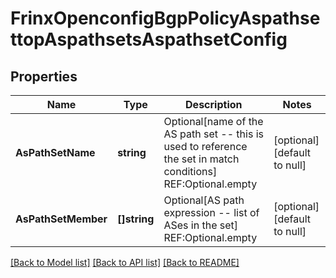# FrinxOpenconfigBgpPolicyAspathsettopAspathsetsAspathsetConfig

## Properties
Name | Type | Description | Notes
------------ | ------------- | ------------- | -------------
**AsPathSetName** | **string** | Optional[name of the AS path set -- this is used to reference the set in match conditions] REF:Optional.empty | [optional] [default to null]
**AsPathSetMember** | **[]string** | Optional[AS path expression -- list of ASes in the set] REF:Optional.empty | [optional] [default to null]

[[Back to Model list]](../README.md#documentation-for-models) [[Back to API list]](../README.md#documentation-for-api-endpoints) [[Back to README]](../README.md)


